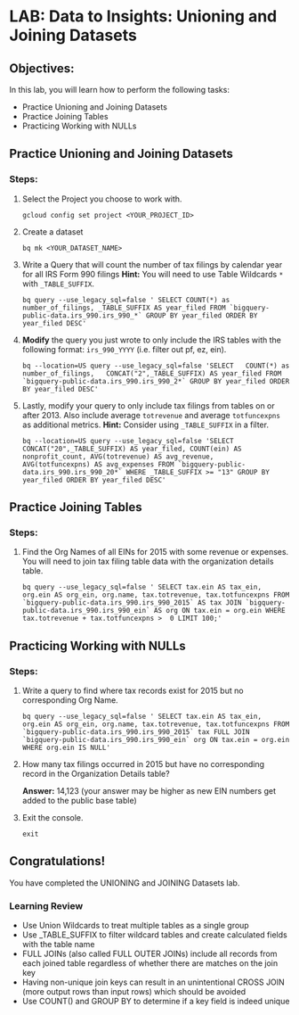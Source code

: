 
# LAB: Data to Insights: Unioning and Joining Datasets

## Objectives:

In this lab, you will learn how to perform the following tasks:

-   Practice Unioning and Joining Datasets
-   Practice Joining Tables
-   Practicing Working with NULLs

## Practice Unioning and Joining Datasets

### Steps:

1. Select the Project you choose to work with.
	```
	gcloud config set project <YOUR_PROJECT_ID>
	```
2. Create a dataset
	```
	bq mk <YOUR_DATASET_NAME>
	```
3. Write a Query that will count the number of tax filings by calendar year for all IRS Form 990 filings 
**Hint:** You will need to use Table Wildcards `*` with `_TABLE_SUFFIX`.

	```
	bq query --use_legacy_sql=false ' SELECT COUNT(*) as number_of_filings, _TABLE_SUFFIX AS year_filed FROM `bigquery-public-data.irs_990.irs_990_*` GROUP BY year_filed ORDER BY year_filed DESC'
	```
4. **Modify** the query you just wrote to only include the IRS tables with the following format: `irs_990_YYYY` (i.e. filter out pf, ez, ein).

	```
	bq --location=US query --use_legacy_sql=false 'SELECT   COUNT(*) as number_of_filings,   CONCAT("2",_TABLE_SUFFIX) AS year_filed FROM `bigquery-public-data.irs_990.irs_990_2*` GROUP BY year_filed ORDER BY year_filed DESC'
	```
5. Lastly, modify your query to only include tax filings from tables on or after 2013. Also include average  `totrevenue`  and average  `totfuncexpns`  as additional metrics.
**Hint:** Consider using  `_TABLE_SUFFIX`  in a filter.

	```
	bq --location=US query --use_legacy_sql=false 'SELECT CONCAT("20",_TABLE_SUFFIX) AS year_filed, COUNT(ein) AS nonprofit_count, AVG(totrevenue) AS avg_revenue, 		AVG(totfuncexpns) AS avg_expenses FROM `bigquery-public-data.irs_990.irs_990_20*` WHERE _TABLE_SUFFIX >= "13" GROUP BY year_filed ORDER BY year_filed DESC'
	```

## Practice Joining Tables

### Steps:
1. Find the Org Names of all EINs for 2015 with some revenue or expenses. You will need to join tax filing table data with the organization details table.
	```
	bq query --use_legacy_sql=false ' SELECT tax.ein AS tax_ein, org.ein AS org_ein, org.name, tax.totrevenue, tax.totfuncexpns FROM `bigquery-public-data.irs_990.irs_990_2015` AS tax JOIN `bigquery-public-data.irs_990.irs_990_ein` AS org ON tax.ein = org.ein WHERE tax.totrevenue + tax.totfuncexpns >  0 LIMIT 100;'
	```

## Practicing Working with NULLs
### Steps:
1. Write a query to find where tax records exist for 2015 but no corresponding Org Name.
	```
	bq query --use_legacy_sql=false ' SELECT tax.ein AS tax_ein, org.ein AS org_ein, org.name, tax.totrevenue, tax.totfuncexpns FROM `bigquery-public-data.irs_990.irs_990_2015` tax FULL JOIN `bigquery-public-data.irs_990.irs_990_ein` org ON tax.ein = org.ein WHERE org.ein IS NULL'
	```
2. How many tax filings occurred in 2015 but have no corresponding record in the Organization Details table? 

	**Answer:** 14,123 (your answer may be higher as new EIN numbers get added to the public base table)
	
3. Exit the console.

	```
	exit
	```
## Congratulations!

You have completed the UNIONING and JOINING Datasets lab.

### Learning Review

-	Use Union Wildcards to treat multiple tables as a single group
-	Use _TABLE_SUFFIX to filter wildcard tables and create calculated fields with the table name
-	FULL JOINs (also called FULL OUTER JOINs) include all records from each joined table regardless of whether there are matches on the join key
-	Having non-unique join keys can result in an unintentional CROSS JOIN (more output rows than input rows) which should be avoided
-	Use COUNT() and GROUP BY to determine if a key field is indeed unique
